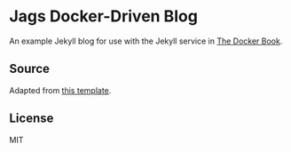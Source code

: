 # Jags Docker-Driven Blog

An example Jekyll blog for use with the Jekyll service in [The Docker Book](http://www.dockerbook.com).

## Source

Adapted from [this template](https://github.com/dbtek/jekyll-bootstrap-3.git).

## License

MIT

